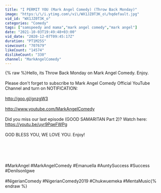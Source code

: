 ```yaml
---
title: "I PERMIT YOU (Mark Angel Comedy) (Throw Back Monday)"
image: "https:\/\/i.ytimg.com\/vi\/WX1JZ0T3K_o\/hqdefault.jpg"
vid_id: "WX1JZ0T3K_o"
categories: "Comedy"
tags: ["samspeedy and mama","mark angel comedy","mark angel"]
date: "2021-10-03T19:49:48+03:00"
vid_date: "2020-12-07T09:45:17Z"
duration: "PT1M25S"
viewcount: "707679"
likeCount: "14574"
dislikeCount: "330"
channel: "MarkAngelComedy"
---
```

{% raw %}Hello, its Throw Back Monday on Mark Angel Comedy. Enjoy.<br /><br />Please don't forget to subscribe to Mark Angel Comedy Official YouTube Channel and turn on NOTIFICATION:<br /><br /><a rel="nofollow" target="blank" href="http://goo.gl/gnzgW3">http://goo.gl/gnzgW3</a><br /><br /><a rel="nofollow" target="blank" href="http://www.youtube.com/MarkAngelComedy">http://www.youtube.com/MarkAngelComedy</a><br /><br />Did you miss our last episode (GOOD SAMARITAN Part 2)? Watch here: <a rel="nofollow" target="blank" href="https://youtu.be/uyr9PqeFWPg">https://youtu.be/uyr9PqeFWPg</a><br /><br />GOD BLESS YOU, WE LOVE YOU. Enjoy!<br /><br /><br /><br /><br /><br />#MarkAngel #MarkAngelComedy #Emanuella #AuntySuccess #Success #DenilsonIgwe <br /><br />#NigerianComedy #NigerianComedy2019 #Chukwuemeka #MentaMusic{% endraw %}
